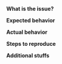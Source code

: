 **What is the issue?**

**Expected behavior**

**Actual behavior**

**Steps to reproduce**

**Additional stuffs**